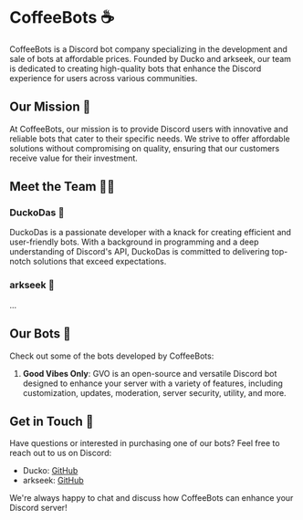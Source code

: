 # CoffeeBots ☕

CoffeeBots is a Discord bot company specializing in the development and sale of bots at affordable prices. Founded by Ducko and arkseek, our team is dedicated to creating high-quality bots that enhance the Discord experience for users across various communities.

## Our Mission 🚀

At CoffeeBots, our mission is to provide Discord users with innovative and reliable bots that cater to their specific needs. We strive to offer affordable solutions without compromising on quality, ensuring that our customers receive value for their investment.

## Meet the Team 👨‍💻

### DuckoDas 🦆

DuckoDas is a passionate developer with a knack for creating efficient and user-friendly bots. With a background in programming and a deep understanding of Discord's API, DuckoDas is committed to delivering top-notch solutions that exceed expectations.

### arkseek 🌟

...

## Our Bots 🤖

Check out some of the bots developed by CoffeeBots:

1. **Good Vibes Only**: GVO is an open-source and versatile Discord bot designed to enhance your server with a variety of features, including customization, updates, moderation, server security, utility, and more.

## Get in Touch 💬

Have questions or interested in purchasing one of our bots? Feel free to reach out to us on Discord:

- Ducko: [GitHub](https://github.com/duckodas)
- arkseek: [GitHub](https://github.com/arkseek)

We're always happy to chat and discuss how CoffeeBots can enhance your Discord server!

